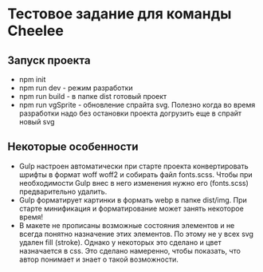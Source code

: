 # Тестовое задание для команды Cheelee

## Запуск проекта

* npm init
* npm run dev - режим разработки 
* npm run build - в папке dist готовый проект
* npm run vgSprite - обновление спрайта svg. Полезно когда во время разработки надо без остановки проекта догрузить еще в спрайт новый svg

## Некоторые особенности

* Gulp настроен автоматически при старте проекта конвертировать шрифты в формат woff woff2 и собирать файл fonts.scss. Чтобы при необходимости Gulp внес в него изменения нужно его (fonts.scss) предварительно удалить.
* Gulp форматирует картинки в формать webp в папке dist/img. При старте минификация и форматирование может занять некоторое время!
* В макете не прописаны возможные состояния элементов и не всегда понятно назначение этих элементов. По этому не у всех svg удален fill (stroke). Однако у некоторых это сделано и цвет назначается в css. Это сделано намеренно, чтобы показать, что автор понимает и знает о такой возможности.